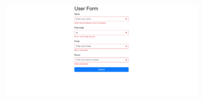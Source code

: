 ![ScreenShot](https://github.com/itsaiub/vanilajs-small-projects-and-design-patterns/blob/master/userform-validation/screenshot/userform-validation.png?raw=true)
